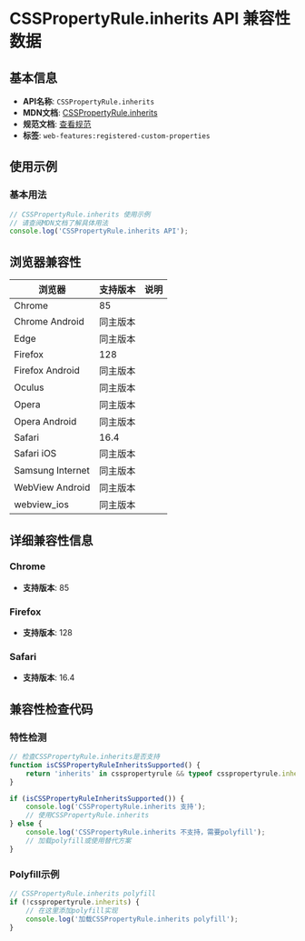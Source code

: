 # CSSPropertyRule.inherits API 兼容性数据

## 基本信息

- **API名称**: `CSSPropertyRule.inherits`
- **MDN文档**: [CSSPropertyRule.inherits](https://developer.mozilla.org/docs/Web/API/CSSPropertyRule/inherits)
- **规范文档**: [查看规范](https://drafts.css-houdini.org/css-properties-values-api/#dom-csspropertyrule-inherits)
- **标签**: `web-features:registered-custom-properties`

## 使用示例

### 基本用法

```javascript
// CSSPropertyRule.inherits 使用示例
// 请查阅MDN文档了解具体用法
console.log('CSSPropertyRule.inherits API');
```

## 浏览器兼容性

| 浏览器 | 支持版本 | 说明 |
|--------|----------|------|
| Chrome | 85 |  |
| Chrome Android | 同主版本 |  |
| Edge | 同主版本 |  |
| Firefox | 128 |  |
| Firefox Android | 同主版本 |  |
| Oculus | 同主版本 |  |
| Opera | 同主版本 |  |
| Opera Android | 同主版本 |  |
| Safari | 16.4 |  |
| Safari iOS | 同主版本 |  |
| Samsung Internet | 同主版本 |  |
| WebView Android | 同主版本 |  |
| webview_ios | 同主版本 |  |

## 详细兼容性信息

### Chrome

- **支持版本**: 85

### Firefox

- **支持版本**: 128

### Safari

- **支持版本**: 16.4

## 兼容性检查代码

### 特性检测

```javascript
// 检查CSSPropertyRule.inherits是否支持
function isCSSPropertyRuleInheritsSupported() {
    return 'inherits' in csspropertyrule && typeof csspropertyrule.inherits === 'function';
}

if (isCSSPropertyRuleInheritsSupported()) {
    console.log('CSSPropertyRule.inherits 支持');
    // 使用CSSPropertyRule.inherits
} else {
    console.log('CSSPropertyRule.inherits 不支持，需要polyfill');
    // 加载polyfill或使用替代方案
}
```

### Polyfill示例

```javascript
// CSSPropertyRule.inherits polyfill
if (!csspropertyrule.inherits) {
    // 在这里添加polyfill实现
    console.log('加载CSSPropertyRule.inherits polyfill');
}
```

